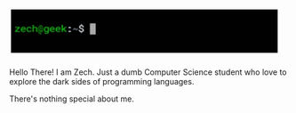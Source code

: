 # ![Zech Bron](https://raw.githubusercontent.com/ZechBron/ZechBron/master/20200928_121425.gif)

Hello There!
I am Zech. Just a dumb Computer Science student who love to explore
the dark sides of programming languages.

There's nothing special about me. 
<!--

**ZechBron/ZechBron** is a ✨ _special_ ✨ repository because its `README.md` (this file) appears on your GitHub profile.

Here are some ideas to get you started:

- 🔭 I’m currently working on ...
- 🌱 I’m currently learning ...
- 👯 I’m looking to collaborate on ...
- 🤔 I’m looking for help with ...
- 💬 Ask me about ...
- 📫 How to reach me: ...
- 😄 Pronouns: ...
- ⚡ Fun fact: ...
-->
